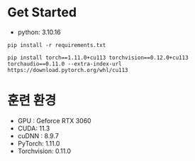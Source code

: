 # Get Started

- python: 3.10.16

`pip install -r requirements.txt`

`pip install torch==1.11.0+cu113 torchvision==0.12.0+cu113 torchaudio==0.11.0 --extra-index-url https://download.pytorch.org/whl/cu113`

# 훈련 환경

- GPU : Geforce RTX 3060
- CUDA: 11.3
- cuDNN : 8.9.7
- PyTorch: 1.11.0
- Torchvision: 0.11.0
